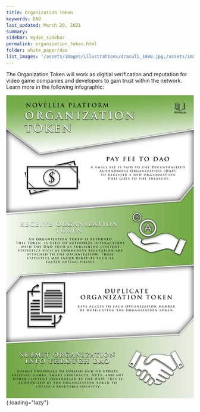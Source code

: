 ```yaml
---
title: Organization Token
keywords: DAO
last_updated: March 20, 2021
summary: 
sidebar: mydoc_sidebar
permalink: organization_token.html
folder: white_paper/dao
list_images: '/assets/images/illustrations/draculi_1080.jpg,/assets/images/illustrations/laurence_the_duelist_1080.jpg,/assets/images/illustrations/iscara_the_ten_thousand_guns_1080.jpg,/assets/images/illustrations/alpha_draculi_1080.jpg'
---
```


The Organization Token will work as digitial verification and reputation for video game companies and developers to gain trust within the network. Learn more in the following infographic:

![Organization Token](/assets/infographics/Novellia_Token_Infographic.png){:loading="lazy"}
